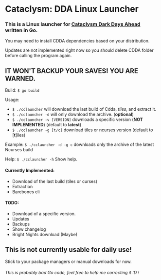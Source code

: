 # Cataclysm: DDA Linux Launcher

### This is a Linux launcher for [Cataclysm Dark Days Ahead](https://github.com/CleverRaven/Cataclysm-DDA) written in Go. 

You may need to install CDDA dependencies based on your distribution.

Updates are not implemented right now so you should delete CDDA folder before calling the program again.

## IT WON'T BACKUP YOUR SAVES! YOU ARE WARNED.

Build: `$ go build`

Usage: 
- `$ ./cclauncher` will download the last build of Cdda, *tiles*, and extract it.
- `$ ./cclauncher -d` will only download the archive. (**optional**)
- `$ ./cclauncher -v [VERSION]` downloads a specific version (**NOT IMPLEMENTED**) (default to **latest**)
- `$ ./cclauncher -g [t/c]` download tiles or ncurses version (default to [**t**]iles)

Example: `$ ./cclauncher -d -g c` downloads only the archive of the latest Ncurses build


Help: `$ ./cclauncher -h` Show help.








#### Currently Implemented: 
- Download of the last build (tiles or curses)
- Extraction
- Barebones cli

#### TODO:
- Download of a specific version.
- Updates
- Backups
- Show changelog
- Bright Nights download (Maybe)


## This is not currently usable for daily use!
Stick to your package managers or manual downloads for now.

###### This is probably bad Go code, feel free to help me correcting it :D !